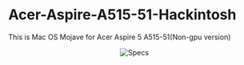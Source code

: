 # Acer-Aspire-A515-51-Hackintosh

This is  Mac OS Mojave for Acer Aspire 5 A515-51(Non-gpu version)

<p align="center">
  <img src="https://i.imgur.com/Kq1z0hh.png" alt="Specs">
</p>

